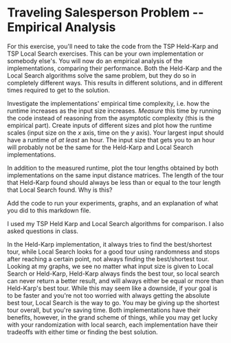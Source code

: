 # Traveling Salesperson Problem -- Empirical Analysis

For this exercise, you'll need to take the code from the TSP Held-Karp and TSP
Local Search exercises. This can be your own implementation or somebody else's.
You will now do an empirical analysis of the implementations, comparing their
performance. Both the Held-Karp and the Local Search algorithms solve the same
problem, but they do so in completely different ways. This results in different
solutions, and in different times required to get to the solution.

Investigate the implementations' empirical time complexity, i.e. how the runtime
increases as the input size increases. *Measure* this time by running the code
instead of reasoning from the asymptotic complexity (this is the empirical
part). Create inputs of different sizes and plot how the runtime scales (input
size on the $x$ axis, time on the $y$ axis). Your largest input should have a
runtime of *at least* an hour. The input size that gets you to an hour will
probably not be the same for the Held-Karp and Local Search implementations.

In addition to the measured runtime, plot the tour lengths obtained by both
implementations on the same input distance matrices. The length of the tour that
Held-Karp found should always be less than or equal to the tour length that
Local Search found. Why is this?

Add the code to run your experiments, graphs, and an explanation of what you did
to this markdown file.

I used my TSP Held Karp and Local Search algorithms for comparison. I also asked questions in class. 

In the Held-Karp implementation, it always tries to find the best/shortest tour, while Local Search looks for a good tour using randomness and stops after reaching a certain point, not always finding the best/shortest tour. Looking at my graphs, we see no matter what input size is given to Local Search or Held-Karp, Held-Karp always finds the best tour, so local search can never return a better result, and will always either be equal or more than Held-Karp's best tour. While this may seem like a downside, if your goal is to be faster and you're not too worried with always getting the absolute best tour, Local Search is the way to go. You may be giving up the shortest tour overall, but you're saving time. Both implementations have their benefits, however, in the grand scheme of things, while you may get lucky with your randomization with local search, each implementation have their tradeoffs with either time or finding the best solution.
